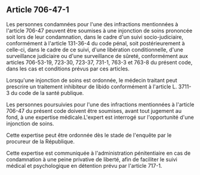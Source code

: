 Article 706-47-1
----
Les personnes condamnées pour l'une des infractions mentionnées à l'article
706-47 peuvent être soumises à une injonction de soins prononcée soit lors de
leur condamnation, dans le cadre d'un suivi socio-judiciaire, conformément à
l'article 131-36-4 du code pénal, soit postérieurement à celle-ci, dans le cadre
de ce suivi, d'une libération conditionnelle, d'une surveillance judiciaire ou
d'une surveillance de sûreté, conformément aux articles 706-53-19, 723-30,
723-37, 731-1, 763-3 et 763-8 du présent code, dans les cas et conditions prévus
par ces articles.

Lorsqu'une injonction de soins est ordonnée, le médecin traitant peut prescrire
un traitement inhibiteur de libido conformément à l'article L. 3711-3 du code de
la santé publique.

Les personnes poursuivies pour l'une des infractions mentionnées à l'article
706-47 du présent code doivent être soumises, avant tout jugement au fond, à une
expertise médicale.L'expert est interrogé sur l'opportunité d'une injonction de
soins.

Cette expertise peut être ordonnée dès le stade de l'enquête par le procureur de
la République.

Cette expertise est communiquée à l'administration pénitentiaire en cas de
condamnation à une peine privative de liberté, afin de faciliter le suivi
médical et psychologique en détention prévu par l'article 717-1.
